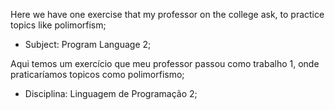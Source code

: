 Here we have one exercise that my professor on the college ask, to practice topics like polimorfism;
* Subject: Program Language 2;

Aqui temos um exercício que meu professor passou como trabalho 1, onde praticaríamos topicos como polimorfismo;
* Disciplina: Linguagem de Programação 2;
